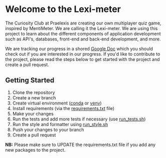 # Welcome to the Lexi-meter

The Curiosity Club at Praelexis are creating our own multiplayer quiz game, inspired by MentiMeter. We are calling it the Lexi-meter. We are using this project to learn about the different components of application development such as API's, databases, front-end and back-end development, and more. 

We are tracking our progress in a shored [Google Doc](https://docs.google.com/document/d/1cDz2bUMo_afF7RDJvapllW48O4g1E49tavE8lWS-4CM/edit?usp=sharing) which you should check out if you are interested in our progress. If you'd like to contribute to the project, please read the steps below to get started with the project and create a pull request.

## Getting Started

1. Clone the repository
2. Create a new branch
3. Create virtual environment ([conda](https://docs.conda.io/projects/conda/en/latest/user-guide/install/macos.html) or [venv](https://realpython.com/python-virtual-environments-a-primer/))
4. Install requirements (via the [requirements.txt](requirements.txt) file)
5. Make your changes
6. Run the tests and add more tests if necessary (use [run_tests.sh](run_tests.sh))
7. Run the style and formatter using [run_style.sh](run_style.sh)
8. Push your changes to your branch
9. Create a pull request

**NB:** Please make sure to UPDATE the requirements.txt file if you add any new packages to the project.